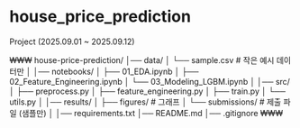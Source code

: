 # house_price_prediction
Project (2025.09.01 ~ 2025.09.12)

₩₩₩
house-price-prediction/
│── data/
│   └── sample.csv             # 작은 예시 데이터만
│
│── notebooks/
│   ├── 01_EDA.ipynb
│   ├── 02_Feature_Engineering.ipynb
│   └── 03_Modeling_LGBM.ipynb
│
│── src/
│   ├── preprocess.py
│   ├── feature_engineering.py
│   ├── train.py
│   └── utils.py
│
│── results/
│   ├── figures/               # 그래프
│   └── submissions/           # 제출 파일 (샘플만)
│
│── requirements.txt
│── README.md
│── .gitignore
₩₩₩
